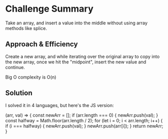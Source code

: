 # Challenge Summary
Take an array, and insert a value into the middle without using array methods like splice.

## Approach & Efficiency
Create a new array, and while iterating over the original array to copy into the new array, once we hit the "midpoint", insert the new value and continue.

Big O complexity is O(n)

## Solution
I solved it in 4 languages, but here's the JS version:

(arr, val) => {
  const newArr = [];
  if (arr.length === 0) {
    newArr.push(val);
  }
  const halfway = Math.floor(arr.length / 2);
  for (let i = 0; i < arr.length; i++) {
    if (i === halfway) {
      newArr.push(val);
    }
    newArr.push(arr[i]);
  }
  return newArr;
}
